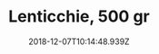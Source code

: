 ---
draft: false
region: it
date: 2018-12-07T10:14:48.939Z

tags: ["italiano"]
moods: ["italiano"]
categories: ["italiano"]

weight: 3
title: Lenticchie, 500 gr
description: Colorate e saporite. Perfette per la zuppa di nonna Rina!
price: 4 € + Spese di spedizione
image: /img/1200x675/product-0x-lentils.jpg
lowImage: /img/480x270/product-0x-lentils.jpg

cta: 'callto:+393408931544'

---